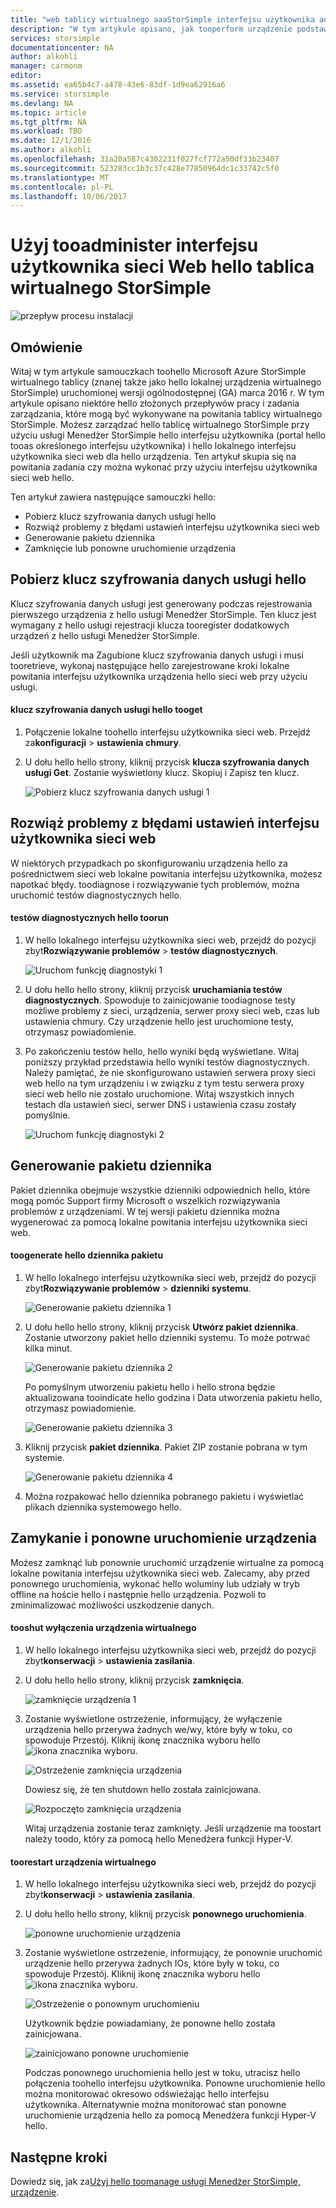 ```yaml
---
title: "web tablicy wirtualnego aaaStorSimple interfejsu użytkownika administracji | Dokumentacja firmy Microsoft"
description: "W tym artykule opisano, jak tooperform urządzenie podstawowe zadania za pomocą hello interfejsu użytkownika sieci web tablicy wirtualne StorSimple."
services: storsimple
documentationcenter: NA
author: alkohli
manager: carmonm
editor: 
ms.assetid: ea65b4c7-a478-43e6-83df-1d9ea62916a6
ms.service: storsimple
ms.devlang: NA
ms.topic: article
ms.tgt_pltfrm: NA
ms.workload: TBD
ms.date: 12/1/2016
ms.author: alkohli
ms.openlocfilehash: 31a20a587c4302231f027fcf772a50df33b23407
ms.sourcegitcommit: 523283cc1b3c37c428e77850964dc1c33742c5f0
ms.translationtype: MT
ms.contentlocale: pl-PL
ms.lasthandoff: 10/06/2017
---
```

# <a name="use-hello-web-ui-tooadminister-your-storsimple-virtual-array"></a>Użyj tooadminister interfejsu użytkownika sieci Web hello tablica wirtualnego StorSimple
![przepływ procesu instalacji](./media/storsimple-ova-web-ui-admin/manage4.png)

## <a name="overview"></a>Omówienie
Witaj w tym artykule samouczkach toohello Microsoft Azure StorSimple wirtualnego tablicy (znanej także jako hello lokalnej urządzenia wirtualnego StorSimple) uruchomionej wersji ogólnodostępnej (GA) marca 2016 r. W tym artykule opisano niektóre hello złożonych przepływów pracy i zadania zarządzania, które mogą być wykonywane na powitania tablicy wirtualnego StorSimple. Możesz zarządzać hello tablicę wirtualnego StorSimple przy użyciu usługi Menedżer StorSimple hello interfejsu użytkownika (portal hello tooas określonego interfejsu użytkownika) i hello lokalnego interfejsu użytkownika sieci web dla hello urządzenia. Ten artykuł skupia się na powitania zadania czy można wykonać przy użyciu interfejsu użytkownika sieci web hello.

Ten artykuł zawiera następujące samouczki hello:

* Pobierz klucz szyfrowania danych usługi hello
* Rozwiąż problemy z błędami ustawień interfejsu użytkownika sieci web
* Generowanie pakietu dziennika
* Zamknięcie lub ponowne uruchomienie urządzenia

## <a name="get-hello-service-data-encryption-key"></a>Pobierz klucz szyfrowania danych usługi hello
Klucz szyfrowania danych usługi jest generowany podczas rejestrowania pierwszego urządzenia z hello usługi Menedżer StorSimple. Ten klucz jest wymagany z hello usługi rejestracji klucza tooregister dodatkowych urządzeń z hello usługi Menedżer StorSimple.

Jeśli użytkownik ma Zagubione klucz szyfrowania danych usługi i musi tooretrieve, wykonaj następujące hello zarejestrowane kroki lokalne powitania interfejsu użytkownika urządzenia hello sieci web przy użyciu usługi.

#### <a name="tooget-hello-service-data-encryption-key"></a>klucz szyfrowania danych usługi hello tooget
1. Połączenie lokalne toohello interfejsu użytkownika sieci web. Przejdź za**konfiguracji** > **ustawienia chmury**.
2. U dołu hello hello strony, kliknij przycisk **klucza szyfrowania danych usługi Get**. Zostanie wyświetlony klucz. Skopiuj i Zapisz ten klucz.
   
    ![Pobierz klucz szyfrowania danych usługi 1](./media/storsimple-ova-web-ui-admin/image27.png)

## <a name="troubleshoot-web-ui-setup-errors"></a>Rozwiąż problemy z błędami ustawień interfejsu użytkownika sieci web
W niektórych przypadkach po skonfigurowaniu urządzenia hello za pośrednictwem sieci web lokalne powitania interfejsu użytkownika, możesz napotkać błędy. toodiagnose i rozwiązywanie tych problemów, można uruchomić testów diagnostycznych hello.

#### <a name="toorun-hello-diagnostic-tests"></a>testów diagnostycznych hello toorun
1. W hello lokalnego interfejsu użytkownika sieci web, przejdź do pozycji zbyt**Rozwiązywanie problemów** > **testów diagnostycznych**.
   
    ![Uruchom funkcję diagnostyki 1](./media/storsimple-ova-web-ui-admin/image29.png)
2. U dołu hello hello strony, kliknij przycisk **uruchamiania testów diagnostycznych**. Spowoduje to zainicjowanie toodiagnose testy możliwe problemy z sieci, urządzenia, serwer proxy sieci web, czas lub ustawienia chmury. Czy urządzenie hello jest uruchomione testy, otrzymasz powiadomienie.
3. Po zakończeniu testów hello, hello wyniki będą wyświetlane. Witaj poniższy przykład przedstawia hello wyniki testów diagnostycznych. Należy pamiętać, że nie skonfigurowano ustawień serwera proxy sieci web hello na tym urządzeniu i w związku z tym testu serwera proxy sieci web hello nie zostało uruchomione. Witaj wszystkich innych testach dla ustawień sieci, serwer DNS i ustawienia czasu zostały pomyślnie.
   
    ![Uruchom funkcję diagnostyki 2](./media/storsimple-ova-web-ui-admin/image30.png)

## <a name="generate-a-log-package"></a>Generowanie pakietu dziennika
Pakiet dziennika obejmuje wszystkie dzienniki odpowiednich hello, które mogą pomóc Support firmy Microsoft o wszelkich rozwiązywania problemów z urządzeniami. W tej wersji pakietu dziennika można wygenerować za pomocą lokalne powitania interfejsu użytkownika sieci web.

#### <a name="toogenerate-hello-log-package"></a>toogenerate hello dziennika pakietu
1. W hello lokalnego interfejsu użytkownika sieci web, przejdź do pozycji zbyt**Rozwiązywanie problemów** > **dzienniki systemu**.
   
    ![Generowanie pakietu dziennika 1](./media/storsimple-ova-web-ui-admin/image31.png)
2. U dołu hello hello strony, kliknij przycisk **Utwórz pakiet dziennika**. Zostanie utworzony pakiet hello dzienniki systemu. To może potrwać kilka minut.
   
    ![Generowanie pakietu dziennika 2](./media/storsimple-ova-web-ui-admin/image32.png)
   
    Po pomyślnym utworzeniu pakietu hello i hello strona będzie aktualizowana tooindicate hello godzina i Data utworzenia pakietu hello, otrzymasz powiadomienie.
   
    ![Generowanie pakietu dziennika 3](./media/storsimple-ova-web-ui-admin/image33.png)
3. Kliknij przycisk **pakiet dziennika**. Pakiet ZIP zostanie pobrana w tym systemie.
   
    ![Generowanie pakietu dziennika 4](./media/storsimple-ova-web-ui-admin/image34.png)
4. Można rozpakować hello dziennika pobranego pakietu i wyświetlać plikach dziennika systemowego hello.

## <a name="shut-down-and-restart-your-device"></a>Zamykanie i ponowne uruchomienie urządzenia
Możesz zamknąć lub ponownie uruchomić urządzenie wirtualne za pomocą lokalne powitania interfejsu użytkownika sieci web. Zalecamy, aby przed ponownego uruchomienia, wykonać hello woluminy lub udziały w tryb offline na hoście hello i następnie hello urządzenia. Pozwoli to zminimalizować możliwości uszkodzenie danych. 

#### <a name="tooshut-down-your-virtual-device"></a>tooshut wyłączenia urządzenia wirtualnego
1. W hello lokalnego interfejsu użytkownika sieci web, przejdź do pozycji zbyt**konserwacji** > **ustawienia zasilania**.
2. U dołu hello hello strony, kliknij przycisk **zamknięcia**.
   
    ![zamknięcie urządzenia 1](./media/storsimple-ova-web-ui-admin/image36.png)
3. Zostanie wyświetlone ostrzeżenie, informujący, że wyłączenie urządzenia hello przerywa żadnych we/wy, które były w toku, co spowoduje Przestój. Kliknij ikonę znacznika wyboru hello ![ikona znacznika wyboru](./media/storsimple-ova-web-ui-admin/image3.png).
   
    ![Ostrzeżenie zamknięcia urządzenia](./media/storsimple-ova-web-ui-admin/image37.png)
   
    Dowiesz się, że ten shutdown hello została zainicjowana.
   
    ![Rozpoczęto zamknięcia urządzenia](./media/storsimple-ova-web-ui-admin/image38.png)
   
    Witaj urządzenia zostanie teraz zamknięty. Jeśli urządzenie ma toostart należy toodo, który za pomocą hello Menedżera funkcji Hyper-V.

#### <a name="toorestart-your-virtual-device"></a>toorestart urządzenia wirtualnego
1. W hello lokalnego interfejsu użytkownika sieci web, przejdź do pozycji zbyt**konserwacji** > **ustawienia zasilania**.
2. U dołu hello hello strony, kliknij przycisk **ponownego uruchomienia**.
   
    ![ponowne uruchomienie urządzenia](./media/storsimple-ova-web-ui-admin/image36.png)
3. Zostanie wyświetlone ostrzeżenie, informujący, że ponownie uruchomić urządzenie hello przerywa żadnych IOs, które były w toku, co spowoduje Przestój. Kliknij ikonę znacznika wyboru hello ![ikona znacznika wyboru](./media/storsimple-ova-web-ui-admin/image3.png).
   
    ![Ostrzeżenie o ponownym uruchomieniu](./media/storsimple-ova-web-ui-admin/image37.png)
   
    Użytkownik będzie powiadamiany, że ponowne hello została zainicjowana.
   
    ![zainicjowano ponowne uruchomienie](./media/storsimple-ova-web-ui-admin/image39.png)
   
    Podczas ponownego uruchomienia hello jest w toku, utracisz hello połączenia toohello interfejsu użytkownika. Ponowne uruchomienie hello można monitorować okresowo odświeżając hello interfejsu użytkownika. Alternatywnie można monitorować stan ponowne uruchomienie urządzenia hello za pomocą Menedżera funkcji Hyper-V hello.

## <a name="next-steps"></a>Następne kroki
Dowiedz się, jak za[Użyj hello toomanage usługi Menedżer StorSimple, urządzenie](storsimple-virtual-array-manager-service-administration.md).

